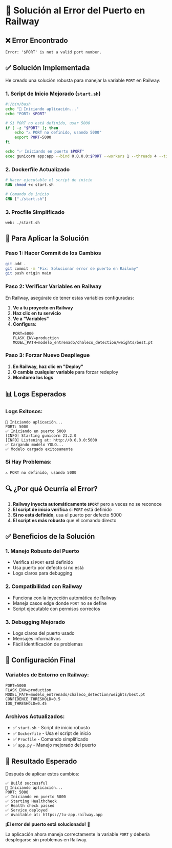 # 🔧 Solución al Error del Puerto en Railway

## ❌ Error Encontrado
```
Error: '$PORT' is not a valid port number.
```

## ✅ Solución Implementada

He creado una solución robusta para manejar la variable `PORT` en Railway:

### 1. Script de Inicio Mejorado (`start.sh`)
```bash
#!/bin/bash
echo "🚀 Iniciando aplicación..."
echo "PORT: $PORT"

# Si PORT no está definido, usar 5000
if [ -z "$PORT" ]; then
    echo "⚠️ PORT no definido, usando 5000"
    export PORT=5000
fi

echo "✅ Iniciando en puerto $PORT"
exec gunicorn app:app --bind 0.0.0.0:$PORT --workers 1 --threads 4 --timeout 120 --access-logfile - --error-logfile -
```

### 2. Dockerfile Actualizado
```dockerfile
# Hacer ejecutable el script de inicio
RUN chmod +x start.sh

# Comando de inicio
CMD ["./start.sh"]
```

### 3. Procfile Simplificado
```
web: ./start.sh
```

## 🚀 Para Aplicar la Solución

### Paso 1: Hacer Commit de los Cambios
```bash
git add .
git commit -m "Fix: Solucionar error de puerto en Railway"
git push origin main
```

### Paso 2: Verificar Variables en Railway

En Railway, asegúrate de tener estas variables configuradas:

1. **Ve a tu proyecto en Railway**
2. **Haz clic en tu servicio**
3. **Ve a "Variables"**
4. **Configura:**
   ```
   PORT=5000
   FLASK_ENV=production
   MODEL_PATH=modelo_entrenado/chaleco_detection/weights/best.pt
   ```

### Paso 3: Forzar Nuevo Despliegue

1. **En Railway, haz clic en "Deploy"**
2. **O cambia cualquier variable** para forzar redeploy
3. **Monitorea los logs**

## 📊 Logs Esperados

### Logs Exitosos:
```
🚀 Iniciando aplicación...
PORT: 5000
✅ Iniciando en puerto 5000
[INFO] Starting gunicorn 21.2.0
[INFO] Listening at: http://0.0.0.0:5000
✅ Cargando modelo YOLO...
✅ Modelo cargado exitosamente
```

### Si Hay Problemas:
```
⚠️ PORT no definido, usando 5000
```

## 🔍 ¿Por qué Ocurría el Error?

1. **Railway inyecta automáticamente `$PORT`** pero a veces no se reconoce
2. **El script de inicio verifica** si `PORT` está definido
3. **Si no está definido**, usa el puerto por defecto 5000
4. **El script es más robusto** que el comando directo

## ✅ Beneficios de la Solución

### 1. Manejo Robusto del Puerto
- Verifica si `PORT` está definido
- Usa puerto por defecto si no está
- Logs claros para debugging

### 2. Compatibilidad con Railway
- Funciona con la inyección automática de Railway
- Maneja casos edge donde `PORT` no se define
- Script ejecutable con permisos correctos

### 3. Debugging Mejorado
- Logs claros del puerto usado
- Mensajes informativos
- Fácil identificación de problemas

## 🎯 Configuración Final

### Variables de Entorno en Railway:
```
PORT=5000
FLASK_ENV=production
MODEL_PATH=modelo_entrenado/chaleco_detection/weights/best.pt
CONFIDENCE_THRESHOLD=0.5
IOU_THRESHOLD=0.45
```

### Archivos Actualizados:
- ✅ `start.sh` - Script de inicio robusto
- ✅ `Dockerfile` - Usa el script de inicio
- ✅ `Procfile` - Comando simplificado
- ✅ `app.py` - Manejo mejorado del puerto

## 🎉 Resultado Esperado

Después de aplicar estos cambios:

```
✅ Build successful
🚀 Iniciando aplicación...
PORT: 5000
✅ Iniciando en puerto 5000
✅ Starting Healthcheck
✅ Health check passed
✅ Service deployed
✅ Available at: https://tu-app.railway.app
```

**¡El error del puerto está solucionado!** 🚀

La aplicación ahora maneja correctamente la variable `PORT` y debería desplegarse sin problemas en Railway.
